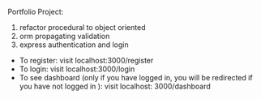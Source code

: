 Portfolio Project:

1. refactor procedural to object oriented
2. orm propagating validation
3. express authentication and login

- To register: visit localhost:3000/register
- To login: visit localhost:3000/login
- To see dashboard (only if you have logged in, you will be redirected if you have not logged in ): visit localhost: 3000/dashboard
